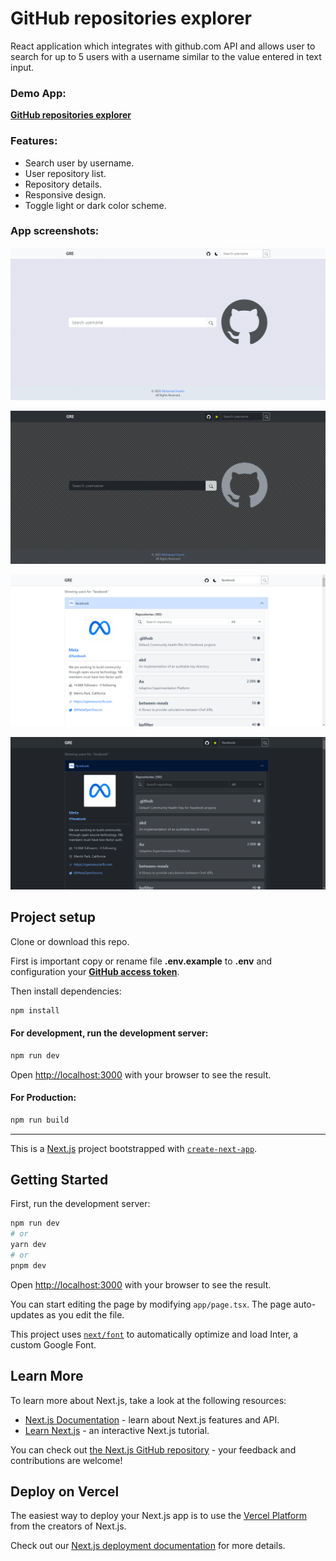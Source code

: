 	
# GitHub repositories explorer

React application which integrates with github.com API and allows user to search for up to 5 users with a username similar to the value entered in text input.
	
### Demo App:

**[GitHub repositories explorer](https://github-repositories-explorer-q.netlify.app/)**

### Features:

- Search user by username.
- User repository list.
- Repository details.
- Responsive design.
- Toggle light or dark color scheme.

### App screenshots:

![Home](https://github.com/M-Husein/github-repositories-explorer/blob/main/img/home.png)

![Home dark](https://github.com/M-Husein/github-repositories-explorer/blob/main/img/home_dark.png)

![Search result](https://github.com/M-Husein/github-repositories-explorer/blob/main/img/search_result.png)

![Search result dark](https://github.com/M-Husein/github-repositories-explorer/blob/main/img/search_result_dark.png)

## Project setup

Clone or download this repo.

First is important copy or rename file **.env.example** to **.env** and configuration your **[GitHub access token](https://docs.github.com/en/authentication/keeping-your-account-and-data-secure/managing-your-personal-access-tokens)**.

Then install dependencies:

```bash
npm install
```

#### For development, run the development server:

```bash
npm run dev
```

Open [http://localhost:3000](http://localhost:3000) with your browser to see the result.

#### For Production:

```bash
npm run build
```

<hr />

This is a [Next.js](https://nextjs.org/) project bootstrapped with [`create-next-app`](https://github.com/vercel/next.js/tree/canary/packages/create-next-app).

## Getting Started

First, run the development server:

```bash
npm run dev
# or
yarn dev
# or
pnpm dev
```

Open [http://localhost:3000](http://localhost:3000) with your browser to see the result.

You can start editing the page by modifying `app/page.tsx`. The page auto-updates as you edit the file.

This project uses [`next/font`](https://nextjs.org/docs/basic-features/font-optimization) to automatically optimize and load Inter, a custom Google Font.

## Learn More

To learn more about Next.js, take a look at the following resources:

- [Next.js Documentation](https://nextjs.org/docs) - learn about Next.js features and API.
- [Learn Next.js](https://nextjs.org/learn) - an interactive Next.js tutorial.

You can check out [the Next.js GitHub repository](https://github.com/vercel/next.js/) - your feedback and contributions are welcome!

## Deploy on Vercel

The easiest way to deploy your Next.js app is to use the [Vercel Platform](https://vercel.com/new?utm_medium=default-template&filter=next.js&utm_source=create-next-app&utm_campaign=create-next-app-readme) from the creators of Next.js.

Check out our [Next.js deployment documentation](https://nextjs.org/docs/deployment) for more details.
